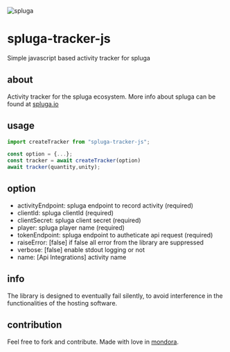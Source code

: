 ![spluga](https://spluga.io/img/spluga-logo-white.png)

# spluga-tracker-js

Simple javascript based activity tracker for spluga

## about

Activity tracker for the spluga ecosystem. More info about spluga can be found at [spluga.io](https://spluga.io/)

## usage

```javascript
import createTracker from "spluga-tracker-js";

const option = {...};
const tracker = await createTracker(option)
await tracker(quantity,unity);
```

## option

-   activityEndpoint: spluga endpoint to record activity (required)
-   clientId: spluga clientId (required)
-   clientSecret: spluga client secret (required)
-   player: spluga player name (required)
-   tokenEndpoint: spluga endpoint to autheticate api request (required)
-   raiseError: [false] if false all error from the library are suppressed
-   verbose: [false] enable stdout logging or not
-   name: [Api Integrations] activity name

## info

The library is designed to eventually fail silently, to avoid interference in the functionalities of the hosting software.

## contribution

Feel free to fork and contribute. Made with love in [mondora](https://mondora.com/#!/).
